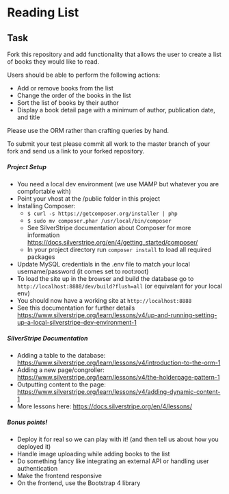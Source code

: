 # Reading List

## Task
Fork this repository and add functionality that allows the user to create a list of books they would like to read.

Users should be able to perform the following actions:

* Add or remove books from the list
* Change the order of the books in the list
* Sort the list of books by their author
* Display a book detail page with a minimum of author, publication date, and title

Please use the ORM rather than crafting queries by hand.

To submit your test please commit all work to the master branch of your fork and send us a link to your forked repository.

##### Project Setup
* You need a local dev environment (we use MAMP but whatever you are compfortable with)
* Point your vhost at the /public folder in this project
* Installing Composer:
	* `$ curl -s https://getcomposer.org/installer | php`
	* `$ sudo mv composer.phar /usr/local/bin/composer`
	* See SilverStripe documentation about Composer for more information https://docs.silverstripe.org/en/4/getting_started/composer/
	* In your project directory run `composer install` to load all required packages
* Update MySQL credentials in the .env file to match your local username/password (it comes set to root:root)
* To load the site up in the browser and build the database go to `http://localhost:8888/dev/build?flush=all` (or equivalant for your local env)
* You should now have a working site at `http://localhost:8888`
* See this documentation for further details https://www.silverstripe.org/learn/lessons/v4/up-and-running-setting-up-a-local-silverstripe-dev-environment-1

##### SilverStripe Documentation
* Adding a table to the database: https://www.silverstripe.org/learn/lessons/v4/introduction-to-the-orm-1
* Adding a new page/congroller: https://www.silverstripe.org/learn/lessons/v4/the-holderpage-pattern-1
* Outputting content to the page: https://www.silverstripe.org/learn/lessons/v4/adding-dynamic-content-1
* More lessons here: https://docs.silverstripe.org/en/4/lessons/

##### Bonus points!
* Deploy it for real so we can play with it! (and then tell us about how you deployed it)
* Handle image uploading while adding books to the list
* Do something fancy like integrating an external API or handling user authentication
* Make the frontend responsive
* On the frontend, use the Bootstrap 4 library